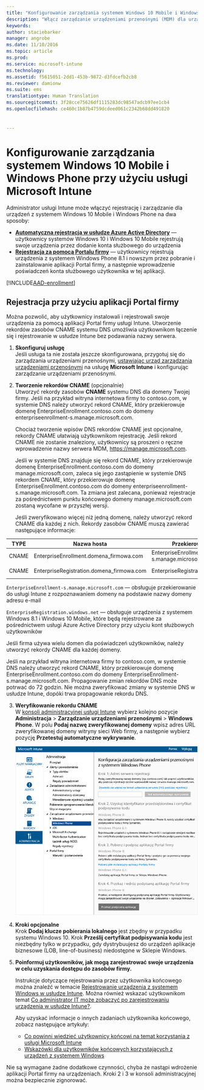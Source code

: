 ```yaml
---
title: "Konfigurowanie zarządzania systemem Windows 10 Mobile i Windows Phone | Microsoft Intune"
description: "Włącz zarządzanie urządzeniami przenośnymi (MDM) dla urządzeń z systemem Windows 10 Mobile lub Windows Phone w usłudze Microsoft Intune."
keywords: 
author: staciebarker
manager: angrobe
ms.date: 11/10/2016
ms.topic: article
ms.prod: 
ms.service: microsoft-intune
ms.technology: 
ms.assetid: f5615051-2dd1-453b-9872-d3fdcefb2cb8
ms.reviewer: damionw
ms.suite: ems
translationtype: Human Translation
ms.sourcegitcommit: 3f28cce75626df1115283dc98547adcb97ee1cb4
ms.openlocfilehash: ce460c1b87b4759dcdeed061c2342b68dd491820


---
```



# <a name="set-up-windows-phone-and-windows-10-mobile-management-with-microsoft-intune"></a>Konfigurowanie zarządzania systemem Windows 10 Mobile i Windows Phone przy użyciu usługi Microsoft Intune

Administrator usługi Intune może włączyć rejestrację i zarządzanie dla urządzeń z systemem Windows 10 Mobile i Windows Phone na dwa sposoby:

- **[Automatyczna rejestracja w usłudze Azure Active Directory](#azure-active-directory-enrollment)** — użytkownicy systemów Windows 10 i Windows 10 Mobile rejestrują swoje urządzenia przez dodanie konta służbowego do urządzenia
- **[Rejestracja za pomocą Portalu firmy](#company-portal-app-enrollment)** — użytkownicy rejestrują urządzenia z systemem Windows Phone 8.1 i nowszym przez pobranie i zainstalowanie aplikacji Portal firmy, a następnie wprowadzenie poświadczeń konta służbowego użytkownika w tej aplikacji.


[!INCLUDE[AAD-enrollment](../includes/win10-automatic-enrollment-aad.md)]

## <a name="company-portal-app-enrollment"></a>Rejestracja przy użyciu aplikacji Portal firmy
Można pozwolić, aby użytkownicy instalowali i rejestrowali swoje urządzenia za pomocą aplikacji Portal firmy usługi Intune. Utworzenie rekordów zasobów CNAME systemu DNS umożliwia użytkownikom łączenie się i rejestrowanie w usłudze Intune bez podawania nazwy serwera.

1.  **Skonfiguruj usługę**<br>Jeśli usługa ta nie została jeszcze skonfigurowana, przygotuj się do zarządzania urządzeniami przenośnymi, [ustawiając urząd zarządzania urządzeniami przenośnymi](prerequisites-for-enrollment.md#set-mobile-device-management-authority) na usługę **Microsoft Intune** i konfigurując zarządzanie urządzeniami przenośnymi.

2.  **Tworzenie rekordów CNAME** (opcjonalnie)<br>Utworzyć rekordy zasobów **CNAME** systemu DNS dla domeny Twojej firmy. Jeśli na przykład witryna internetowa firmy to contoso.com, w systemie DNS należy utworzyć rekord CNAME, który przekierowuje domenę EnterpriseEnrollment.contoso.com do domeny enterpriseenrollment-s.manage.microsoft.com.

    Chociaż tworzenie wpisów DNS rekordów CNAME jest opcjonalne, rekordy CNAME ułatwiają użytkownikom rejestrację. Jeśli rekord CNAME nie zostanie znaleziony, użytkownicy są proszeni o ręczne wprowadzenie nazwy serwera MDM, https://manage.microsoft.com. 

    Jeśli w systemie DNS znajduje się rekord CNAME, który przekierowuje domenę EnterpriseEnrollment.contoso.com do domeny manage.microsoft.com, zaleca się jego zastąpienie w systemie DNS rekordem CNAME, który przekierowuje domenę EnterpriseEnrollment.contoso.com do domeny enterpriseenrollment-s.manage.microsoft.com. Ta zmiana jest zalecana, ponieważ rejestracje za pośrednictwem punktu końcowego domeny manage.microsoft.com zostaną wycofane w przyszłej wersji.

    Jeśli zweryfikowano więcej niż jedną domenę, należy utworzyć rekord CNAME dla każdej z nich. Rekordy zasobów CNAME muszą zawierać następujące informacje:

  |TYPE|Nazwa hosta|Przekierowanie na|TTL|
  |--------|-------------|-------------|-------|
  |CNAME|EnterpriseEnrollment.domena_firmowa.com|EnterpriseEnrollment-s.manage.microsoft.com |1 godzina|
  |CNAME|EnterpriseRegistration.domena_firmowa.com|EnterpriseRegistration.windows.net|1 godzina|

  `EnterpriseEnrollment-s.manage.microsoft.com` — obsługuje przekierowanie do usługi Intune z rozpoznawaniem domeny na podstawie nazwy domeny adresu e-mail

  `EnterpriseRegistration.windows.net` — obsługuje urządzenia z systemem Windows 8.1 i Windows 10 Mobile, które będą rejestrowane za pośrednictwem usługi Azure Active Directory przy użyciu kont służbowych użytkowników

  Jeśli firma używa wielu domen dla poświadczeń użytkowników, należy utworzyć rekordy CNAME dla każdej domeny.

  Jeśli na przykład witryna internetowa firmy to contoso.com, w systemie DNS należy utworzyć rekord CNAME, który przekierowuje domenę EnterpriseEnrollment.contoso.com do domeny EnterpriseEnrollment-s.manage.microsoft.com. Propagowanie zmian rekordów DNS może potrwać do 72 godzin. Nie można zweryfikować zmiany w systemie DNS w usłudze Intune, dopóki trwa propagowanie rekordu DNS.

3.  **Weryfikowanie rekordu CNAME**<br>W [konsoli administracyjnej usługi Intune](http://manage.microsoft.com) wybierz kolejno pozycje **Administracja** &gt; **Zarządzanie urządzeniami przenośnymi** &gt; **Windows Phone**. W polu **Podaj nazwę zweryfikowanej domeny** wpisz adres URL zweryfikowanej domeny witryny sieci Web firmy, a następnie wybierz pozycję **Przetestuj automatyczne wykrywanie**.

    ![Okno dialogowe konfiguracji zarządzania urządzeniami przenośnymi w systemie Windows](../media/windows-phone-enrollment.png)

4.  **Kroki opcjonalne**<br>Krok **Dodaj klucze pobierania lokalnego** jest zbędny w przypadku systemu Windows 10. Krok **Prześlij certyfikat podpisywania kodu** jest niezbędny tylko w przypadku, gdy dystrybuujesz do urządzeń aplikacje biznesowe (LOB, line-of-business) niedostępne w Sklepie Windows.

5.  **Poinformuj użytkowników, jak mogą zarejestrować swoje urządzenia w celu uzyskania dostępu do zasobów firmy.**

    Instrukcje dotyczące rejestrowania przez użytkownika końcowego można znaleźć w temacie [Rejestrowanie urządzenia z systemem Windows w usłudze Intune](../enduser/enroll-your-device-in-intune-windows.md). Można również wskazać użytkownikom temat [Co administrator IT może zobaczyć po zarejestrowaniu urządzenia w usłudze Intune?](../enduser/what-can-your-it-administrator-see-when-you-enroll-your-device-in-intune-windows).

    Aby uzyskać informacje o innych zadaniach użytkownika końcowego, zobacz następujące artykuły:
    - [Co powinni wiedzieć użytkownicy końcowi na temat korzystania z usługi Microsoft Intune](what-to-tell-your-end-users-about-using-microsoft-intune.md)
    - [Wskazówki dla użytkowników końcowych korzystających z urządzeń z systemem Windows](../enduser/using-your-windows-device-with-intune.md)

Nie są wymagane żadne dodatkowe czynności, chyba że nastąpi wdrożenie aplikacji Portal firmy na urządzeniach.  Kroki 2 i 3 w konsoli administracyjnej można bezpiecznie zignorować.



<!--HONumber=Nov16_HO3-->



